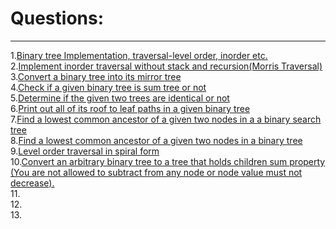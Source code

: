 # Questions:
---

1.[Binary tree Implementation, traversal-level order, inorder etc.](https://github.com/vishalagg/Data_Structure_Interview_Preperation/blob/master/Tree/BT1.java)<br />
2.[Implement inorder traversal without stack and recursion(Morris Traversal)](https://github.com/vishalagg/Data_Structure_Interview_Preperation/blob/master/Tree/BT2.java)<br />
3.[Convert a binary tree into its mirror tree](https://github.com/vishalagg/Data_Structure_Interview_Preperation/blob/master/Tree/BT3.java)<br />
4.[Check if a given binary tree is sum tree or not](https://github.com/vishalagg/Data_Structure_Interview_Preperation/blob/master/Tree/BT4.java)<br />
5.[Determine if the given two trees are identical or not](https://github.com/vishalagg/Data_Structure_Interview_Preperation/blob/master/Tree/BT5.java)<br />
6.[Print out all of its roof to leaf paths in a given binary tree](https://github.com/vishalagg/Data_Structure_Interview_Preperation/blob/master/Tree/BT6.java)<br />
7.[Find a lowest common ancestor of a given two nodes in a a binary search tree](https://github.com/vishalagg/Data_Structure_Interview_Preperation/blob/master/Tree/BT7.java)<br />
8.[Find a lowest common ancestor of a given two nodes in a binary tree](https://github.com/vishalagg/Data_Structure_Interview_Preperation/blob/master/Tree/BT8.java)<br />
9.[Level order traversal in spiral form](https://github.com/vishalagg/Data_Structure_Interview_Preperation/blob/master/Tree/BT9.java)<br />
10.[Convert an arbitrary binary tree to a tree that holds children sum property (You are not allowed to subtract from any node or node value must not decrease).](https://github.com/vishalagg/Data_Structure_Interview_Preperation/blob/master/Tree/BT10.java)<br />
11.[](https://github.com/vishalagg/Data_Structure_Interview_Preperation/blob/master/Tree/BT11.java)<br />
12.[](https://github.com/vishalagg/Data_Structure_Interview_Preperation/blob/master/Tree/BT12.java)<br />
13.[](https://github.com/vishalagg/Data_Structure_Interview_Preperation/blob/master/Tree/BT13.java)<br />